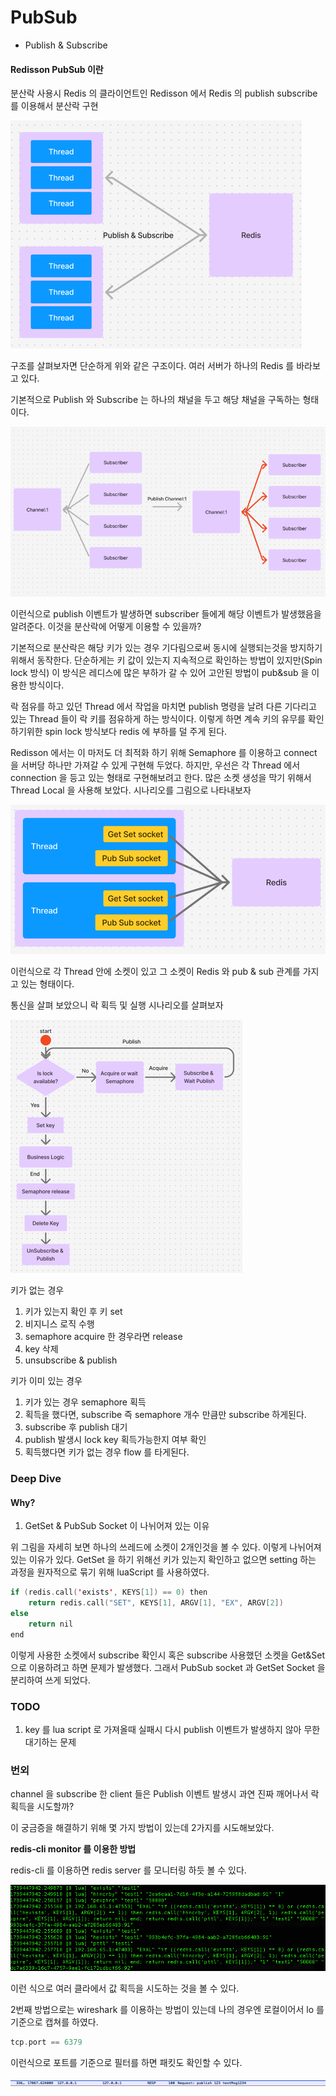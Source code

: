 # PubSub

- Publish & Subscribe

#### Redisson PubSub 이란

분산락 사용시 Redis 의 클라이언트인 Redisson 에서 Redis 의 publish subscribe 를 이용해서 분산락 구현

![img.png](img.png)

구조를 살펴보자면 단순하게 위와 같은 구조이다. 여러 서버가 하나의 Redis 를 바라보고 있다.

기본적으로 Publish 와 Subscribe 는 하나의 채널을 두고 해당 채널을 구독하는 형태이다.

![img_1.png](img_1.png)

이런식으로 publish 이벤트가 발생하면 subscriber 들에게 해당 이벤트가 발생했음을 알려준다.
이것을 분산락에 어떻게 이용할 수 있을까?

기본적으로 분산락은 해당 키가 있는 경우 기다림으로써 동시에 실행되는것을 방지하기 위해서 동작한다. 단순하게는 키 값이 있는지 지속적으로 확인하는
방법이 있지만(Spin lock 방식) 이 방식은 레디스에 많은 부하가 갈 수 있어 고안된 방법이 pub&sub 을 이용한 방식이다.

락 점유를 하고 있던 Thread 에서 작업을 마치면 publish 명령을 날려 다른 기다리고 있는 Thread 들이 락 키를 점유하게 하는 방식이다.
이렇게 하면 계속 키의 유무를 확인하기위한 spin lock 방식보다 redis 에 부하를 덜 주게 된다.

Redisson 에서는 이 마저도 더 최적화 하기 위해 Semaphore 를 이용하고 connect 을 서버당 하나만 가져갈 수 있게 구현해 두었다.
하지만, 우선은 각 Thread 에서 connection 을 등고 있는 형태로 구현해보려고 한다.
많은 소켓 생성을 막기 위해서 Thread Local 을 사용해 보았다. 시나리오를 그림으로 나타내보자

![img_4.png](img_4.png)

이런식으로 각 Thread 안에 소켓이 있고 그 소켓이 Redis 와 pub & sub 관계를 가지고 있는 형태이다.

통신을 살펴 보았으니 락 획득 및 실행 시나리오를 살펴보자

![img_3.png](img_3.png)

키가 없는 경우
1) 키가 있는지 확인 후 키 set
2) 비지니스 로직 수행
3) semaphore acquire 한 경우라면 release
4) key 삭제
5) unsubscribe & publish

키가 이미 있는 경우
1) 키가 있는 경우 semaphore 획득
2) 획득을 했다면, subscribe 즉 semaphore 개수 만큼만 subscribe 하게된다.
3) subscribe 후 publish 대기
4) publish 발생시 lock key 획득가능한지 여부 확인
5) 획득했다면 키가 없는 경우 flow 를 타게된다.

### Deep Dive

#### Why?

1. GetSet & PubSub Socket 이 나뉘어져 있는 이유

위 그림을 자세히 보면 하나의 쓰레드에 소켓이 2개인것을 볼 수 있다. 이렇게 나뉘어져 있는 이유가 있다.
GetSet 을 하기 위해선 키가 있는지 확인하고 없으면 setting 하는 과정을 원자적으로 묶기 위해 luaScript 를 사용하였다.

```kotlin
if (redis.call('exists', KEYS[1]) == 0) then
    return redis.call("SET", KEYS[1], ARGV[1], "EX", ARGV[2])
else
    return nil
end
```

이렇게 사용한 소켓에서 subscribe 확인시 혹은 subscribe 사용했던 소켓을 Get&Set 으로 이용하려고 하면 문제가 발생했다.
그래서 PubSub socket 과 GetSet Socket 을 분리하여 쓰게 되었다.

### TODO

1. key 를 lua script 로 가져올때 실패시 다시 publish 이벤트가 발생하지 않아 무한 대기하는 문제

### 번외

channel 을 subscribe 한 client 들은 Publish 이벤트 발생시 과연 진짜 깨어나서 락 획득을 시도할까?

이 궁금증을 해결하기 위해 몇 가지 방법이 있는데 2가지를 시도해보았다.

**redis-cli monitor 를 이용한 방법**

redis-cli 를 이용하면 redis server 를 모니터링 하듯 볼 수 있다.

![img_2.png](img_2.png)

이런 식으로 여러 클라에서 값 획득을 시도하는 것을 볼 수 있다.

2번째 방법으로는 wireshark 를 이용하는 방법이 있는데 나의 경우엔 로컬이어서 lo 를 기준으로 캡쳐를 하였다.

```kotlin
tcp.port == 6379
```

이런식으로 포트를 기준으로 필터를 하면 패킷도 확인할 수 있다.

![img_5.png](img_5.png)




